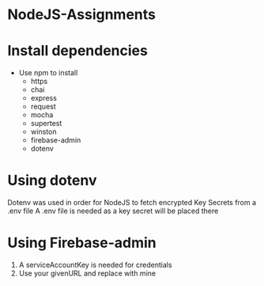 # NodeJS-Assignments

# Install dependencies
* Use npm to install
	* https
	* chai
	* express
	* request
	* mocha
	* supertest
	* winston
	* firebase-admin
	* dotenv
	
# Using dotenv 
Dotenv was used in order for NodeJS to fetch encrypted Key Secrets from a .env file
A .env file is needed as a key secret will be placed there

# Using Firebase-admin
1. A serviceAccountKey is needed for credentials
2. Use your givenURL and replace with mine

	
	
